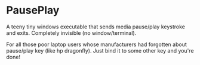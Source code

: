 # PausePlay

A teeny tiny windows executable that sends media pause/play keystroke and exits.
Completely invisible (no window/terminal).

For all those poor laptop users whose manufacturers had forgotten about pause/play key (like hp dragonfly).
Just bind it to some other key and you're done!
